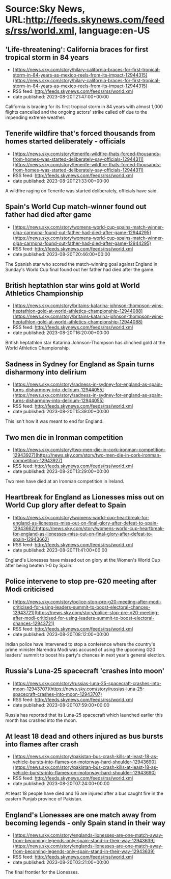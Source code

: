 # Source:Sky News, URL:http://feeds.skynews.com/feeds/rss/world.xml, language:en-US

## 'Life-threatening': California braces for first tropical storm in 84 years
 - [https://news.sky.com/story/hilary-california-braces-for-first-tropical-storm-in-84-years-as-mexico-reels-from-its-impact-12944315](https://news.sky.com/story/hilary-california-braces-for-first-tropical-storm-in-84-years-as-mexico-reels-from-its-impact-12944315)
 - RSS feed: http://feeds.skynews.com/feeds/rss/world.xml
 - date published: 2023-08-20T21:47:00+00:00

California is bracing for its first tropical storm in 84 years with almost 1,000 flights cancelled and the ongoing actors' strike called off due to the impending extreme weather.

## Tenerife wildfire that's forced thousands from homes started deliberately - officials
 - [https://news.sky.com/story/tenerife-wildfire-thats-forced-thousands-from-homes-was-started-deliberately-say-officials-12944311](https://news.sky.com/story/tenerife-wildfire-thats-forced-thousands-from-homes-was-started-deliberately-say-officials-12944311)
 - RSS feed: http://feeds.skynews.com/feeds/rss/world.xml
 - date published: 2023-08-20T21:33:00+00:00

A wildfire raging on Tenerife was started deliberately, officials have said.

## Spain's World Cup match-winner found out father had died after game
 - [https://news.sky.com/story/womens-world-cup-spains-match-winner-olga-carmona-found-out-father-had-died-after-game-12944295](https://news.sky.com/story/womens-world-cup-spains-match-winner-olga-carmona-found-out-father-had-died-after-game-12944295)
 - RSS feed: http://feeds.skynews.com/feeds/rss/world.xml
 - date published: 2023-08-20T20:46:00+00:00

The Spanish star who scored the match-winning goal against England in Sunday's World Cup final found out her father had died after the game.

## British heptathlon star wins gold at World Athletics Championship
 - [https://news.sky.com/story/britains-katarina-johnson-thompson-wins-heptathlon-gold-at-world-athletics-championship-12944088](https://news.sky.com/story/britains-katarina-johnson-thompson-wins-heptathlon-gold-at-world-athletics-championship-12944088)
 - RSS feed: http://feeds.skynews.com/feeds/rss/world.xml
 - date published: 2023-08-20T16:20:00+00:00

British heptathlon star Katarina Johnson-Thompson has clinched gold at the World Athletics Championship.

## Sadness in Sydney for England as Spain turns disharmony into delirium
 - [https://news.sky.com/story/sadness-in-sydney-for-england-as-spain-turns-disharmony-into-delirium-12944055](https://news.sky.com/story/sadness-in-sydney-for-england-as-spain-turns-disharmony-into-delirium-12944055)
 - RSS feed: http://feeds.skynews.com/feeds/rss/world.xml
 - date published: 2023-08-20T15:39:00+00:00

This isn't how it was meant to end for England.

## Two men die in Ironman competition
 - [https://news.sky.com/story/two-men-die-in-cork-ironman-competition-12943927](https://news.sky.com/story/two-men-die-in-cork-ironman-competition-12943927)
 - RSS feed: http://feeds.skynews.com/feeds/rss/world.xml
 - date published: 2023-08-20T13:29:00+00:00

Two men have died at an Ironman competition in Ireland.

## Heartbreak for England as Lionesses miss out on World Cup glory after defeat to Spain
 - [https://news.sky.com/story/womens-world-cup-heartbreak-for-england-as-lionesses-miss-out-on-final-glory-after-defeat-to-spain-12943662](https://news.sky.com/story/womens-world-cup-heartbreak-for-england-as-lionesses-miss-out-on-final-glory-after-defeat-to-spain-12943662)
 - RSS feed: http://feeds.skynews.com/feeds/rss/world.xml
 - date published: 2023-08-20T11:41:00+00:00

England's Lionesses have missed out on glory at the Women's World Cup after being beaten 1-0 by Spain.

## Police intervene to stop pre-G20 meeting after Modi criticised
 - [https://news.sky.com/story/police-stop-pre-g20-meeting-after-modi-criticised-for-using-leaders-summit-to-boost-electoral-chances-12943721](https://news.sky.com/story/police-stop-pre-g20-meeting-after-modi-criticised-for-using-leaders-summit-to-boost-electoral-chances-12943721)
 - RSS feed: http://feeds.skynews.com/feeds/rss/world.xml
 - date published: 2023-08-20T08:12:00+00:00

Indian police have intervened to stop a conference where the country's prime minister Narendra Modi was accused of using the upcoming G20 leaders' summit to boost his party's chances in next year's general election.

## Russia's Luna-25 spacecraft 'crashes into moon'
 - [https://news.sky.com/story/russias-luna-25-spacecraft-crashes-into-moon-12943707](https://news.sky.com/story/russias-luna-25-spacecraft-crashes-into-moon-12943707)
 - RSS feed: http://feeds.skynews.com/feeds/rss/world.xml
 - date published: 2023-08-20T07:59:00+00:00

Russia has reported that its Luna-25 spacecraft which launched earlier this month has crashed into the moon.

## At least 18 dead and others injured as bus bursts into flames after crash
 - [https://news.sky.com/story/pakistan-bus-crash-kills-at-least-18-as-vehicle-bursts-into-flames-on-motorway-hard-shoulder-12943690](https://news.sky.com/story/pakistan-bus-crash-kills-at-least-18-as-vehicle-bursts-into-flames-on-motorway-hard-shoulder-12943690)
 - RSS feed: http://feeds.skynews.com/feeds/rss/world.xml
 - date published: 2023-08-20T07:24:00+00:00

At least 18 people have died and 16 are injured after a bus caught fire in the eastern Punjab province of Pakistan.

## England's Lionesses are one match away from becoming legends - only Spain stand in their way
 - [https://news.sky.com/story/englands-lionesses-are-one-match-away-from-becoming-legends-only-spain-stand-in-their-way-12943639](https://news.sky.com/story/englands-lionesses-are-one-match-away-from-becoming-legends-only-spain-stand-in-their-way-12943639)
 - RSS feed: http://feeds.skynews.com/feeds/rss/world.xml
 - date published: 2023-08-20T03:21:00+00:00

The final frontier for the Lionesses.

